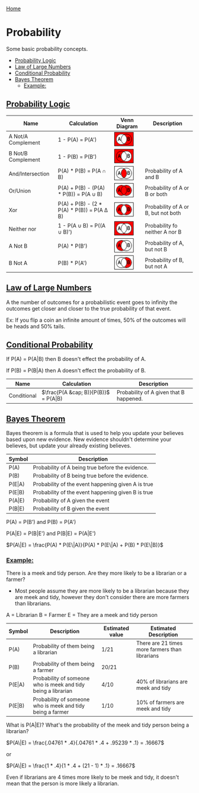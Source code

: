 <!--
 * This file is part of RS Cheat Sheets.
 *
 * RS Cheat Sheets is free software: you can redistribute it and/or modify
 * it under the terms of the GNU General Public License as published by
 * the Free Software Foundation, either version 3 of the License, or
 * (at your option) any later version.
 *
 * RS Cheat Sheets is distributed in the hope that it will be useful,
 * but WITHOUT ANY WARRANTY; without even the implied warranty of
 * MERCHANTABILITY or FITNESS FOR A PARTICULAR PURPOSE.  See the
 * GNU General Public License for more details.
 *
 * You should have received a copy of the GNU General Public License
 * along with RS Cheat Sheets. If not, see <https://www.gnu.org/licenses/>.
 */
-->

[Home](../../README.md)

# Probability
Some basic probability concepts.

<!-- TOC -->

- [Probability Logic](#probability-logic)
- [Law of Large Numbers](#law-of-large-numbers)
- [Conditional Probability](#conditional-probability)
- [Bayes Theorem](#bayes-theorem)
	- [Example:](#example)

<!-- /TOC -->

## [Probability Logic](#probability)

| Name               | Calculation                                      | Venn Diagram          | Description                         |
|--------------------|--------------------------------------------------|-----------------------|-------------------------------------|
| A Not/A Complement | 1 - P(A) = P(A')                                 | ![A Not](./not-a.png) |                                     |
| B Not/B Complement | 1 - P(B) = P(B')                                 | ![B Not](./not-b.png) |                                     |
| And/Intersection   | P(A) * P(B) = P(A &cap; B)                       | ![And](./and.png)     | Probability of A and B              |
| Or/Union           | P(A) + P(B) - (P(A) * P(B)) = P(A &cup; B)       | ![Or](./or.png)       | Probability of A or B or both       |
| Xor                | P(A) + P(B) - (2 * P(A) * P(B)) = P(A &Delta; B) | ![xor](./xor.png)     | Probability of A or B, but not both |
| Neither nor        | 1 - P(A &cup; B) = P((A &cup; B)')               | ![nn](./nn.png)       | Probability fo neither A nor B      |
| A Not B            | P(A) * P(B')                                     | ![anotb](./anotb.png) | Probability of A, but not B         |
| B Not A            | P(B) * P(A')                                     | ![bnota](./bnota.png) | Probability of B, but not A         |


## [Law of Large Numbers](#probability)
A the number of outcomes for a probabilistic event goes to infinity the outcomes get closer and closer to the true probability of that event.

Ex: If you flip a coin an infinite amount of times, 50% of the outcomes will be heads and 50% tails.

## [Conditional Probability](#probability)
If P(A) = P(A\|B) then B doesn't effect the probability of A.

If P(B) = P(B\|A) then A doesn't effect the probability of B.

| Name        | Calculation                           | Description                             |
|-------------|---------------------------------------|-----------------------------------------|
| Conditional | $\frac{P(A &cap; B)}{P(B)}$ = P(A\|B) | Probability of A given that B happened. |

## [Bayes Theorem](#probability)
Bayes theorem is a formula that is used to help you update your believes based upon new evidence. New evidence shouldn't determine your believes, but update your already existing believes.

| Symbol  | Description                                        |
|---------|----------------------------------------------------|
| P(A)    | Probability of A being true before the evidence.   |
| P(B)    | Probability of B being true before the evidence.   |
| P(E\|A) | Probability of the event happening given A is true |
| P(E\|B) | Probability of the event happening given B is true |
| P(A\|E) | Probability of A given the event                   |
| P(B\|E) | Probability of B given the event                   |

P(A) = P(B') and P(B) = P(A')

P(A\|E) = P(B\|E') and P(B\|E) = P(A\|E')

$P(A\|E) = \frac{P(A) * P(E\|A)}{P(A) * P(E\|A) + P(B) * P(E\|B)}$

### [Example:](#probability)
There is a meek and tidy person. Are they more likely to be a librarian or a farmer?
- Most people assume they are more likely to be a librarian because they are meek and tidy, however they don't consider there are more farmers than librarians.

A = Librarian
B = Farmer
E = They are a meek and tidy person

| Symbol  | Description                                                   | Estimated value | Estimated Description                           |
|---------|---------------------------------------------------------------|-----------------|-------------------------------------------------|
| P(A)    | Probability of them being a librarian                         | 1/21            | There are 21 times more farmers than librarians |
| P(B)    | Probability of them being a farmer                            | 20/21           |                                                 |
| P(E\|A) | Probability of someone who is meek and tidy being a librarian | 4/10            | 40% of librarians are meek and tidy             |
| P(E\|B) | Probability of someone who is meek and tidy being a farmer    | 1/10            | 10% of farmers are meek and tidy                |

What is P(A\|E)? What's the probability of the meek and tidy person being a librarian?

$P(A\|E) = \frac{.04761 * .4}{.04761 * .4 + .95239 * .1} = .16667$

or

$P(A\|E) = \frac{1 * .4}{1 * .4 + (21 - 1) * .1} = .16667$

Even if librarians are 4 times more likely to be meek and tidy, it doesn't mean that the person is more likely a librarian.